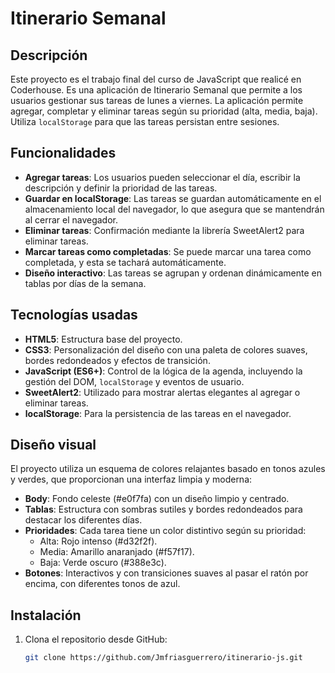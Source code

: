 # Itinerario Semanal

## Descripción
Este proyecto es el trabajo final del curso de JavaScript que realicé en Coderhouse. Es una aplicación de Itinerario Semanal que permite a los usuarios gestionar sus tareas de lunes a viernes. La aplicación permite agregar, completar y eliminar tareas según su prioridad (alta, media, baja). Utiliza `localStorage` para que las tareas persistan entre sesiones.

## Funcionalidades
- **Agregar tareas**: Los usuarios pueden seleccionar el día, escribir la descripción y definir la prioridad de las tareas.
- **Guardar en localStorage**: Las tareas se guardan automáticamente en el almacenamiento local del navegador, lo que asegura que se mantendrán al cerrar el navegador.
- **Eliminar tareas**: Confirmación mediante la librería SweetAlert2 para eliminar tareas.
- **Marcar tareas como completadas**: Se puede marcar una tarea como completada, y esta se tachará automáticamente.
- **Diseño interactivo**: Las tareas se agrupan y ordenan dinámicamente en tablas por días de la semana.

## Tecnologías usadas
- **HTML5**: Estructura base del proyecto.
- **CSS3**: Personalización del diseño con una paleta de colores suaves, bordes redondeados y efectos de transición.
- **JavaScript (ES6+)**: Control de la lógica de la agenda, incluyendo la gestión del DOM, `localStorage` y eventos de usuario.
- **SweetAlert2**: Utilizado para mostrar alertas elegantes al agregar o eliminar tareas.
- **localStorage**: Para la persistencia de las tareas en el navegador.

## Diseño visual
El proyecto utiliza un esquema de colores relajantes basado en tonos azules y verdes, que proporcionan una interfaz limpia y moderna:
- **Body**: Fondo celeste (#e0f7fa) con un diseño limpio y centrado.
- **Tablas**: Estructura con sombras sutiles y bordes redondeados para destacar los diferentes días.
- **Prioridades**: Cada tarea tiene un color distintivo según su prioridad:
  - Alta: Rojo intenso (#d32f2f).
  - Media: Amarillo anaranjado (#f57f17).
  - Baja: Verde oscuro (#388e3c).
- **Botones**: Interactivos y con transiciones suaves al pasar el ratón por encima, con diferentes tonos de azul.

## Instalación
1. Clona el repositorio desde GitHub:

   ```bash
   git clone https://github.com/Jmfriasguerrero/itinerario-js.git
